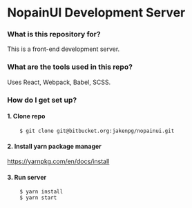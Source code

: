 # NopainUI Development Server #


### What is this repository for? ###

This is a front-end development server.


### What are the tools used in this repo? ###

Uses React, Webpack, Babel, SCSS.


### How do I get set up? ###

#### 1. Clone repo ###
```
	$ git clone git@bitbucket.org:jakenpg/nopainui.git
```

#### 2. Install yarn package manager ###

https://yarnpkg.com/en/docs/install


#### 3. Run server ###
```
	$ yarn install
	$ yarn start
```
